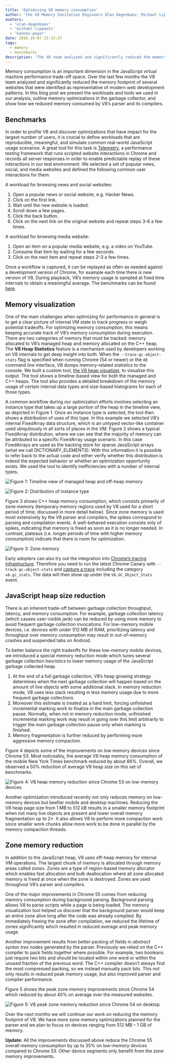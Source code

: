 ```yaml
---
title: 'Optimizing V8 memory consumption'
author: 'the V8 Memory Sanitation Engineers Ulan Degenbaev, Michael Lippautz, Hannes Payer, and Toon Verwaest'
avatars:
  - 'ulan-degenbaev'
  - 'michael-lippautz'
  - 'hannes-payer'
date: 2016-10-07 13:33:37
tags:
  - memory
  - benchmarks
description: 'The V8 team analyzed and significantly reduced the memory footprint of several websites that were identified as representative of modern web development patterns.'
---
```

Memory consumption is an important dimension in the JavaScript virtual machine performance trade-off space. Over the last few months the V8 team analyzed and significantly reduced the memory footprint of several websites that were identified as representative of modern web development patterns. In this blog post we present the workloads and tools we used in our analysis, outline memory optimizations in the garbage collector, and show how we reduced memory consumed by V8’s parser and its compilers.

<!--truncate-->
## Benchmarks

In order to profile V8 and discover optimizations that have impact for the largest number of users, it is crucial to define workloads that are reproducible, meaningful, and simulate common real-world JavaScript usage scenarios. A great tool for this task is [Telemetry](https://catapult.gsrc.io/telemetry), a performance testing framework that runs scripted website interactions in Chrome and records all server responses in order to enable predictable replay of these interactions in our test environment. We selected a set of popular news, social, and media websites and defined the following common user interactions for them:

A workload for browsing news and social websites:

1. Open a popular news or social website, e.g. Hacker News.
1. Click on the first link.
1. Wait until the new website is loaded.
1. Scroll down a few pages.
1. Click the back button.
1. Click on the next link on the original website and repeat steps 3-6 a few times.

A workload for browsing media website:

1. Open an item on a popular media website, e.g. a video on YouTube.
1. Consume that item by waiting for a few seconds.
1. Click on the next item and repeat steps 2–3 a few times.

Once a workflow is captured, it can be replayed as often as needed against a development version of Chrome, for example each time there is new version of V8. During playback, V8’s memory usage is sampled at fixed time intervals to obtain a meaningful average. The benchmarks can be found [here](https://cs.chromium.org/chromium/src/tools/perf/page_sets/system_health/browsing_stories.py?q=browsing+news&sq=package:chromium&dr=CS&l=11).

## Memory visualization

One of the main challenges when optimizing for performance in general is to get a clear picture of internal VM state to track progress or weigh potential tradeoffs. For optimizing memory consumption, this means keeping accurate track of V8’s memory consumption during execution. There are two categories of memory that must be tracked: memory allocated to V8’s managed heap and memory allocated on the C++ heap. The **V8 Heap Statistics** feature is a mechanism used by developers working on V8 internals to get deep insight into both. When the `--trace-gc-object-stats` flag is specified when running Chrome (54 or newer) or the `d8` command line interface, V8 dumps memory-related statistics to the console. We built a custom tool, [the V8 heap visualizer](https://mlippautz.github.io/v8-heap-stats/), to visualize this output. The tool shows a timeline-based view for both the managed and C++ heaps. The tool also provides a detailed breakdown of the memory usage of certain internal data types and size-based histograms for each of those types.

A common workflow during our optimization efforts involves selecting an instance type that takes up a large portion of the heap in the timeline view, as depicted in Figure 1. Once an instance type is selected, the tool then shows a distribution of uses of this type. In this example we selected V8’s internal FixedArray data structure, which is an untyped vector-like container used ubiquitously in all sorts of places in the VM. Figure 2 shows a typical FixedArray distribution, where we can see that the majority of memory can be attributed to a specific FixedArray usage scenario. In this case FixedArrays are used as the backing store for sparse JavaScript arrays (what we call DICTIONARY\_ELEMENTS). With this information it is possible to refer back to the actual code and either verify whether this distribution is indeed the expected behavior or whether an optimization opportunity exists. We used the tool to identify inefficiencies with a number of internal types.

![Figure 1: Timeline view of managed heap and off-heap memory](/_img/optimizing-v8-memory/timeline-view.png)

![Figure 2: Distribution of instance type](/_img/optimizing-v8-memory/distribution.png)

Figure 3 shows C++ heap memory consumption, which consists primarily of zone memory (temporary memory regions used by V8 used for  a short period of time; discussed in more detail below).  Since zone memory is used most extensively by the V8 parser and compilers, the spikes correspond to parsing and compilation events. A well-behaved execution consists only of spikes, indicating that memory is freed as soon as it is no longer needed. In contrast, plateaus (i.e. longer periods of time with higher memory consumption) indicate that there is room for optimization.

![Figure 3: Zone memory](/_img/optimizing-v8-memory/zone-memory.png)

Early adopters can also try out the integration into [Chrome’s tracing infrastructure](https://www.chromium.org/developers/how-tos/trace-event-profiling-tool). Therefore you need to run the latest Chrome Canary with `--track-gc-object-stats` and [capture a trace](https://www.chromium.org/developers/how-tos/trace-event-profiling-tool/recording-tracing-runs#TOC-Capture-a-trace-on-Chrome-desktop) including the category `v8.gc_stats`. The data will then show up under the `V8.GC_Object_Stats` event.

## JavaScript heap size reduction

There is an inherent trade-off between garbage collection throughput, latency, and memory consumption. For example, garbage collection latency (which causes user-visible jank) can be reduced by using more memory to avoid frequent garbage collection invocations. For low-memory mobile devices, i.e. devices with under 512 MB of RAM, prioritizing latency and throughput over memory consumption may result in out-of-memory crashes and suspended tabs on Android.

To better balance the right tradeoffs for these low-memory mobile devices, we introduced a special memory reduction mode which tunes several garbage collection heuristics to lower memory usage of the JavaScript garbage collected heap.

1. At the end of a full garbage collection, V8’s heap growing strategy determines when the next garbage collection will happen based on the amount of live objects with some additional slack. In memory reduction mode, V8 uses less slack resulting in less memory usage due to more frequent garbage collections.
1. Moreover this estimate is treated as a hard limit, forcing unfinished incremental marking work to finalize in the main garbage collection pause. Normally, when not in memory reduction mode, unfinished incremental marking work may result in going over this limit arbitrarily to trigger the main garbage collection pause only when marking is finished.
1. Memory fragmentation is further reduced by performing more aggressive memory compaction.

Figure 4 depicts some of the improvements on low memory devices since Chrome 53. Most noticeably, the average V8 heap memory consumption of the mobile New York Times benchmark reduced by about 66%. Overall, we observed a 50% reduction of average V8 heap size on this set of benchmarks.

![Figure 4: V8 heap memory reduction since Chrome 53 on low-memory devices](/_img/optimizing-v8-memory/heap-memory-reduction.png)

Another optimization introduced recently not only reduces memory on low-memory devices but beefier mobile and desktop machines. Reducing the V8 heap page size from 1 MB to 512 kB results in a smaller memory footprint when not many live objects are present and lower overall memory fragmentation up to 2×. It also allows V8 to perform more compaction work since smaller work chunks allow more work to be done in parallel by the memory compaction threads.

## Zone memory reduction

In addition to the JavaScript heap, V8 uses off-heap memory for internal VM operations. The largest chunk of memory is allocated through memory areas called _zones_. Zones are a type of  region-based memory allocator which enables fast allocation and bulk deallocation where all zone allocated memory is freed at once when the zone is destroyed. Zones are used throughout V8’s parser and compilers.

One of the major improvements in Chrome 55 comes from reducing memory consumption during background parsing. Background parsing allows V8 to parse scripts while a page is being loaded. The memory visualization tool helped us discover that the background parser would keep an entire zone alive long after the code was already compiled. By immediately freeing the zone after compilation, we reduced the lifetime of zones significantly which resulted in reduced average and peak memory usage.

Another improvement results from better packing of fields in _abstract syntax tree_ nodes generated by the parser. Previously we relied on the C++ compiler to pack fields together where possible. For example, two booleans just require two bits and should be located within one word or within the unused fraction of the previous word. The C++ compiler doesn’t always find the most compressed packing, so we instead manually pack bits. This not only results in reduced peak memory usage, but also improved parser and compiler performance.

Figure 5 shows the peak zone memory improvements since Chrome 54 which reduced by about 40% on average over the measured websites.

![Figure 5: V8 peak zone memory reduction since Chrome 54 on desktop](/_img/optimizing-v8-memory/peak-zone-memory-reduction.png)

Over the next months we will continue our work on reducing the memory footprint of V8. We have more zone memory optimizations planned for the parser and we plan to focus on devices ranging from 512 MB – 1 GB of memory.

**Update:** All the improvements discussed above reduce the Chrome 55 overall memory consumption by up to 35% on _low-memory devices_ compared to Chrome 53. Other device segments only benefit from the zone memory improvements.
